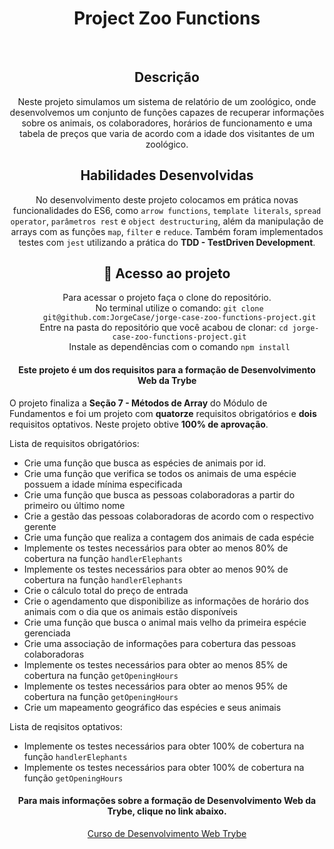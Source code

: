 <body>
  <h1 align="center">Project Zoo Functions</h1>
  <br>
  <h2 align="center">Descrição</h2>
  <p align="center">Neste projeto simulamos um sistema de relatório de um zoológico, onde desenvolvemos um conjunto de funções capazes de recuperar informações sobre os animais, os colaboradores, horários de funcionamento e uma tabela de preços que varia de acordo com a idade dos visitantes de um zoológico.</p>

  <h2 align="center">Habilidades Desenvolvidas</h2>
  <p align="center">No desenvolvimento deste projeto colocamos em prática novas funcionalidades do ES6, como <code>arrow functions</code>, <code>template literals</code>, <code>spread operator</code>, <code>parâmetros rest</code> e <code>object destructuring</code>, além da manipulação de arrays com as funções <code>map</code>, <code>filter</code> e <code>reduce</code>. Também foram implementados testes com <code>jest</code> utilizando a prática do <b>TDD - TestDriven Development</b>.</p>

  <h2 align="center">📁 Acesso ao projeto</h2>
  <div align="center">
    <dl>
        <dt>Para acessar o projeto faça o clone do repositório.</dt>
        <dd>No terminal utilize o comando: <code>git clone git@github.com:JorgeCase/jorge-case-zoo-functions-project.git</code></dd>
        <dd>Entre na pasta do repositório que você acabou de clonar: <code>cd jorge-case-zoo-functions-project.git</code></dd>
        <dd>Instale as dependências com o comando <code>npm install</code></dd>
    </dl>
  </div>
  <h4 align="center">Este projeto é um dos requisitos para a formação de Desenvolvimento Web da Trybe</h4>
  <p>O projeto finaliza a <b>Seção 7 - Métodos de Array</b> do Módulo de Fundamentos e foi um projeto com <b>quatorze</b> requisitos obrigatórios e <b>dois</b> requisitos optativos. Neste projeto obtive <b>100% de aprovação</b>.</p>
    <p>Lista de requisitos obrigatórios:</p>
  <ul>
    <li>Crie uma função que busca as espécies de animais por id.</li>
    <li>Crie uma função que verifica se todos os animais de uma espécie possuem a idade mínima especificada</li>
    <li>Crie uma função que busca as pessoas colaboradoras a partir do primeiro ou último nome</li>
    <li>Crie a gestão das pessoas colaboradoras de acordo com o respectivo gerente</li>
    <li>Crie uma função que realiza a contagem dos animais de cada espécie</li>
    <li>Implemente os testes necessários para obter ao menos 80% de cobertura na função <code>handlerElephants</code></li>
    <li>Implemente os testes necessários para obter ao menos 90% de cobertura na função <code>handlerElephants</code></li>
    <li>Crie o cálculo total do preço de entrada</li>
    <li>Crie o agendamento que disponibilize as informações de horário dos animais com o dia que os animais estão disponíveis</li>
    <li>Crie uma função que busca o animal mais velho da primeira espécie gerenciada</li>
    <li>Crie uma associação de informações para cobertura das pessoas colaboradoras</li>
    <li>Implemente os testes necessários para obter ao menos 85% de cobertura na função <code>getOpeningHours</code></li>
    <li>Implemente os testes necessários para obter ao menos 95% de cobertura na função <code>getOpeningHours</code></li>
    <li>Crie um mapeamento geográfico das espécies e seus animais</li> 
  </ul>
  <p>Lista de reqisitos optativos:</p>
  <ul>
    <li>Implemente os testes necessários para obter 100% de cobertura na função <code>handlerElephants</code></li>
    <li>Implemente os testes necessários para obter 100% de cobertura na função <code>getOpeningHours</code></li>
  </ul>

  <div align="center">
    <h4 align="center">Para mais informações sobre a formação de Desenvolvimento Web da Trybe, clique no link abaixo.</h4>
    <a href='https://www.betrybe.com/'>Curso de Desenvolvimento Web Trybe</a>
  </div>
</body>
